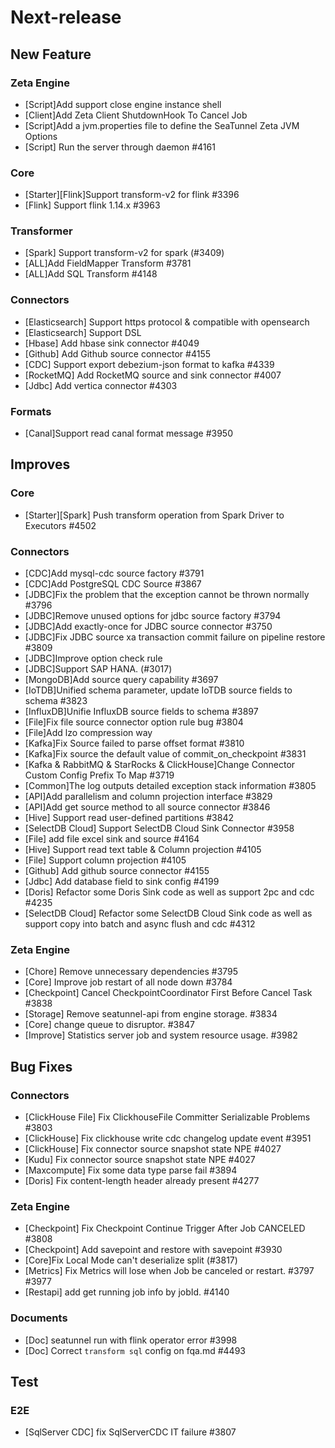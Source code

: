 # Next-release

## New Feature
### Zeta Engine
- [Script]Add support close engine instance shell
- [Client]Add Zeta Client ShutdownHook To Cancel Job
- [Script]Add a jvm.properties file to define the SeaTunnel Zeta JVM Options
- [Script] Run the server through daemon #4161
### Core
- [Starter][Flink]Support transform-v2 for flink #3396
- [Flink] Support flink 1.14.x #3963
### Transformer
- [Spark] Support transform-v2 for spark (#3409)
- [ALL]Add FieldMapper Transform #3781
- [ALL]Add SQL Transform #4148 
### Connectors
- [Elasticsearch] Support https protocol & compatible with opensearch
- [Elasticsearch] Support DSL
- [Hbase] Add hbase sink connector #4049
- [Github] Add Github source connector #4155
- [CDC] Support export debezium-json format to kafka #4339
- [RocketMQ] Add RocketMQ source and sink connector #4007
- [Jdbc] Add vertica connector #4303
### Formats
- [Canal]Support read canal format message #3950

## Improves
### Core
- [Starter][Spark] Push transform operation from Spark Driver to Executors #4502
### Connectors
- [CDC]Add mysql-cdc source factory #3791
- [CDC]Add PostgreSQL CDC Source #3867
- [JDBC]Fix the problem that the exception cannot be thrown normally #3796
- [JDBC]Remove unused options for jdbc source factory #3794
- [JDBC]Add exactly-once for JDBC source connector #3750
- [JDBC]Fix JDBC source xa transaction commit failure on pipeline restore #3809
- [JDBC]Improve option check rule
- [JDBC]Support SAP HANA. (#3017)
- [MongoDB]Add source query capability #3697
- [IoTDB]Unified schema parameter, update IoTDB source fields to schema #3823
- [InfluxDB]Unifie InfluxDB source fields to schema #3897
- [File]Fix file source connector option rule bug #3804
- [File]Add lzo compression way
- [Kafka]Fix Source failed to parse offset format #3810
- [Kafka]Fix source the default value of commit_on_checkpoint #3831
- [Kafka & RabbitMQ & StarRocks & ClickHouse]Change Connector Custom Config Prefix To Map #3719
- [Common]The log outputs detailed exception stack information #3805
- [API]Add parallelism and column projection interface #3829
- [API]Add get source method to all source connector #3846
- [Hive] Support read user-defined partitions #3842
- [SelectDB Cloud] Support SelectDB Cloud Sink Connector #3958
- [File] add file excel sink and source #4164
- [Hive] Support read text table & Column projection #4105
- [File] Support column projection #4105
- [Github] Add github source connector #4155
- [Jdbc] Add database field to sink config #4199
- [Doris] Refactor some Doris Sink code as well as support 2pc and cdc #4235
- [SelectDB Cloud] Refactor some SelectDB Cloud Sink code as well as support copy into batch and async flush and cdc #4312
### Zeta Engine
- [Chore] Remove unnecessary dependencies #3795
- [Core] Improve job restart of all node down #3784
- [Checkpoint] Cancel CheckpointCoordinator First Before Cancel Task #3838
- [Storage] Remove seatunnel-api from engine storage. #3834
- [Core] change queue to disruptor. #3847
- [Improve] Statistics server job and system resource usage. #3982
## Bug Fixes
### Connectors
- [ClickHouse File] Fix ClickhouseFile Committer Serializable Problems #3803
- [ClickHouse] Fix clickhouse write cdc changelog update event #3951
- [ClickHouse] Fix connector source snapshot state NPE #4027
- [Kudu] Fix connector source snapshot state NPE #4027
- [Maxcompute] Fix some data type parse fail #3894
- [Doris] Fix content-length header already present #4277

### Zeta Engine
- [Checkpoint] Fix Checkpoint Continue Trigger After Job CANCELED #3808
- [Checkpoint] Add savepoint and restore with savepoint #3930
- [Core]Fix Local Mode can't deserialize split (#3817)
- [Metrics] Fix Metrics will lose when Job be canceled or restart. #3797 #3977
- [Restapi] add get running job info by jobId. #4140

### Documents
- [Doc] seatunnel run with flink operator error #3998
- [Doc] Correct `transform sql` config on fqa.md #4493

## Test
### E2E
- [SqlServer CDC] fix SqlServerCDC IT failure #3807

